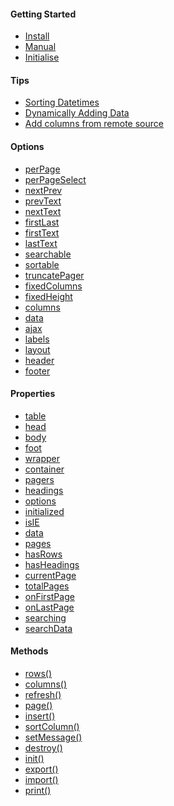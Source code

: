 #### Getting Started
* [Install](https://github.com/Mobius1/Vanilla-DataTables/wiki/Getting-Started#install)
* [Manual](https://github.com/Mobius1/Vanilla-DataTables/wiki/Getting-Started#browser)
* [Initialise](https://github.com/Mobius1/Vanilla-DataTables/wiki/Getting-Started#initialise)

#### Tips
* [Sorting Datetimes](https://github.com/Mobius1/Vanilla-DataTables/wiki/datetime)
* [Dynamically Adding Data](https://github.com/Mobius1/Vanilla-DataTables/wiki/Dynamically-adding-data)
* [Add columns from remote source](https://github.com/Mobius1/Vanilla-DataTables/wiki/Adding-a-column-from-a-remote-source)

#### Options
* [perPage](https://github.com/Mobius1/Vanilla-DataTables/wiki/perPage)
* [perPageSelect](https://github.com/Mobius1/Vanilla-DataTables/wiki/perPageSelect)
* [nextPrev](https://github.com/Mobius1/Vanilla-DataTables/wiki/nextPrev)
* [prevText](https://github.com/Mobius1/Vanilla-DataTables/wiki/prevText)
* [nextText](https://github.com/Mobius1/Vanilla-DataTables/wiki/nextText)
* [firstLast](https://github.com/Mobius1/Vanilla-DataTables/wiki/firstLast)
* [firstText](https://github.com/Mobius1/Vanilla-DataTables/wiki/firstText)
* [lastText](https://github.com/Mobius1/Vanilla-DataTables/wiki/lastText)
* [searchable](https://github.com/Mobius1/Vanilla-DataTables/wiki/searchable)
* [sortable](https://github.com/Mobius1/Vanilla-DataTables/wiki/sortable)
* [truncatePager](https://github.com/Mobius1/Vanilla-DataTables/wiki/truncatePager)
* [fixedColumns](https://github.com/Mobius1/Vanilla-DataTables/wiki/fixedColumns)
* [fixedHeight](https://github.com/Mobius1/Vanilla-DataTables/wiki/fixedHeight)
* [columns](https://github.com/Mobius1/Vanilla-DataTables/wiki/columns)
* [data](https://github.com/Mobius1/Vanilla-DataTables/wiki/data)
* [ajax](https://github.com/Mobius1/Vanilla-DataTables/wiki/ajax)
* [labels](https://github.com/Mobius1/Vanilla-DataTables/wiki/labels)
* [layout](https://github.com/Mobius1/Vanilla-DataTables/wiki/layout)
* [header](https://github.com/Mobius1/Vanilla-DataTables/wiki/header)
* [footer](https://github.com/Mobius1/Vanilla-DataTables/wiki/footer)

#### Properties
* [table](https://github.com/Mobius1/Vanilla-DataTables/wiki/API#table)
* [head](https://github.com/Mobius1/Vanilla-DataTables/wiki/API#header)
* [body](https://github.com/Mobius1/Vanilla-DataTables/wiki/API#body)
* [foot](https://github.com/Mobius1/Vanilla-DataTables/wiki/API#foot)
* [wrapper](https://github.com/Mobius1/Vanilla-DataTables/wiki/API#wrapper)
* [container](https://github.com/Mobius1/Vanilla-DataTables/wiki/API#container)
* [pagers](https://github.com/Mobius1/Vanilla-DataTables/wiki/API#pagers)
* [headings](https://github.com/Mobius1/Vanilla-DataTables/wiki/API#headings)
* [options](https://github.com/Mobius1/Vanilla-DataTables/wiki/API#options)
* [initialized](https://github.com/Mobius1/Vanilla-DataTables/wiki/API#initialized)
* [isIE](https://github.com/Mobius1/Vanilla-DataTables/wiki/API#isie)
* [data](https://github.com/Mobius1/Vanilla-DataTables/wiki/API#data)
* [pages](https://github.com/Mobius1/Vanilla-DataTables/wiki/API#pages)
* [hasRows](https://github.com/Mobius1/Vanilla-DataTables/wiki/API#hasrows)
* [hasHeadings](https://github.com/Mobius1/Vanilla-DataTables/wiki/API#hasheadings)
* [currentPage](https://github.com/Mobius1/Vanilla-DataTables/wiki/API#currentpage)
* [totalPages](https://github.com/Mobius1/Vanilla-DataTables/wiki/API#totalpages)
* [onFirstPage](https://github.com/Mobius1/Vanilla-DataTables/wiki/API#onfirstpage)
* [onLastPage](https://github.com/Mobius1/Vanilla-DataTables/wiki/API#onlastpage)
* [searching](https://github.com/Mobius1/Vanilla-DataTables/wiki/API#searching)
* [searchData](https://github.com/Mobius1/Vanilla-DataTables/wiki/API#searchdata)

#### Methods
* [rows()](https://github.com/Mobius1/Vanilla-DataTables/wiki/rows())
* [columns()](https://github.com/Mobius1/Vanilla-DataTables/wiki/columns())
* [refresh()](https://github.com/Mobius1/Vanilla-DataTables/wiki/refresh())
* [page()](https://github.com/Mobius1/Vanilla-DataTables/wiki/page())
* [insert()](https://github.com/Mobius1/Vanilla-DataTables/wiki/insert())
* [sortColumn()](https://github.com/Mobius1/Vanilla-DataTables/wiki/sortcolumn())
* [setMessage()](https://github.com/Mobius1/Vanilla-DataTables/wiki/setmessage())
* [destroy()](https://github.com/Mobius1/Vanilla-DataTables/wiki/destroy())
* [init()](https://github.com/Mobius1/Vanilla-DataTables/wiki/iniy())
* [export()](https://github.com/Mobius1/Vanilla-DataTables/wiki/API#exportoptions-object)
* [import()](https://github.com/Mobius1/Vanilla-DataTables/wiki/API#importoptions-object)
* [print()](https://github.com/Mobius1/Vanilla-DataTables/wiki/API#print)